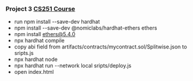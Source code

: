 ### Project 3 [CS251 Course](https://cs251.stanford.edu/hw/proj3.pdf)
* run npm install --save-dev hardhat
* npm install --save-dev @nomiclabs/hardhat-ethers ethers
* npm install ethers@5.4.0
* npx hardhat compile
* copy abi field from artifacts/contracts/mycontract.sol/Splitwise.json to sripts.js
* npx hardhat node
* npx hardhat run --network local sripts/deploy.js
* open index.html
